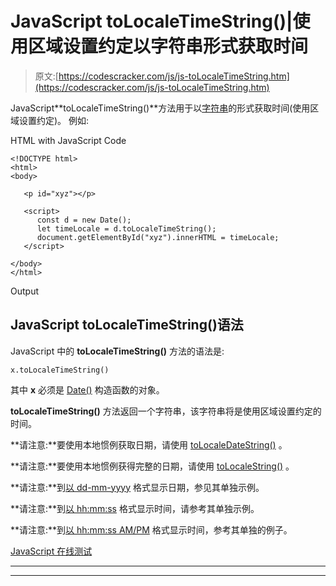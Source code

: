 # JavaScript toLocaleTimeString()|使用区域设置约定以字符串形式获取时间

> 原文:[https://codescracker.com/js/js-toLocaleTimeString.htm](https://codescracker.com/js/js-toLocaleTimeString.htm)

JavaScript**toLocaleTimeString()**方法用于以[字符串](/js/js-strings.htm)的形式获取时间(使用区域设置约定)。 例如:

HTML with JavaScript Code

```
<!DOCTYPE html>
<html>
<body>

   <p id="xyz"></p>

   <script>
      const d = new Date();
      let timeLocale = d.toLocaleTimeString();
      document.getElementById("xyz").innerHTML = timeLocale;
   </script>

</body>
</html>
```

Output

## JavaScript toLocaleTimeString()语法

JavaScript 中的 **toLocaleTimeString()** 方法的语法是:

```
x.toLocaleTimeString()
```

其中 **x** 必须是 [Date()](/js/js-date-constructor.htm) 构造函数的对象。

**toLocaleTimeString()** 方法返回一个字符串，该字符串将是使用区域设置约定的时间。

**请注意:**要使用本地惯例获取日期，请使用 [toLocaleDateString()](/js/js-toLocaleDateString.htm) 。

**请注意:**要使用本地惯例获得完整的日期，请使用 [toLocaleString()](/js/js-toLocaleString.htm) 。

**请注意:**到[以 dd-mm-yyyy](/js/js-dates.htm#b) 格式显示日期，参见其单独示例。

**请注意:**到[以 hh:mm:ss](/js/js-dates.htm#c) 格式显示时间，请参考其单独示例。

**请注意:**到[以 hh:mm:ss AM/PM](/js/js-dates.htm#d) 格式显示时间，参考其单独的例子。

[JavaScript 在线测试](/exam/showtest.php?subid=6)

* * *

* * *